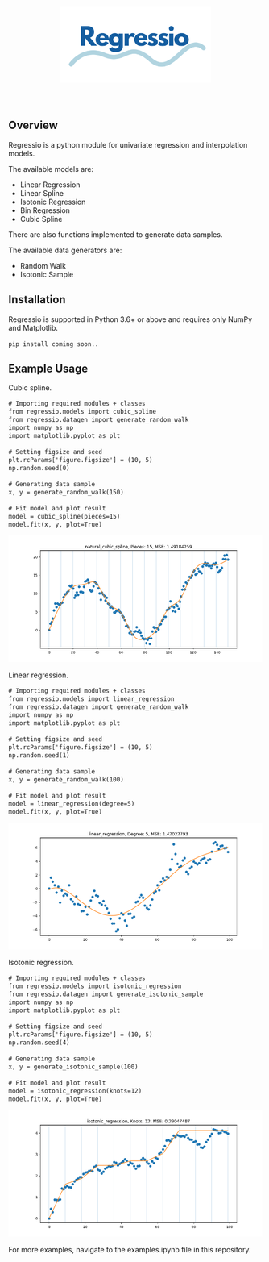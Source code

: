 <h1 align="center">
<img src="./imgs/logo.svg" width="300">
</h1><br>

## Overview

Regressio is a python module for univariate regression and interpolation models.

The available models are:
- Linear Regression
- Linear Spline
- Isotonic Regression
- Bin Regression
- Cubic Spline

There are also functions implemented to generate data samples.

The available data generators are:
- Random Walk
- Isotonic Sample

## Installation

Regressio is supported in Python 3.6+ or above and requires only NumPy and Matplotlib.

`pip install coming soon..`

## Example Usage

Cubic spline. 

```
# Importing required modules + classes
from regressio.models import cubic_spline
from regressio.datagen import generate_random_walk
import numpy as np
import matplotlib.pyplot as plt

# Setting figsize and seed
plt.rcParams['figure.figsize'] = (10, 5)
np.random.seed(0)

# Generating data sample
x, y = generate_random_walk(150)

# Fit model and plot result
model = cubic_spline(pieces=15)
model.fit(x, y, plot=True)
```
<img alt="Cubic Spline" src="imgs/cubic_spline.png" width="550">

Linear regression.

```
# Importing required modules + classes
from regressio.models import linear_regression
from regressio.datagen import generate_random_walk
import numpy as np
import matplotlib.pyplot as plt

# Setting figsize and seed
plt.rcParams['figure.figsize'] = (10, 5)
np.random.seed(1)

# Generating data sample
x, y = generate_random_walk(100)

# Fit model and plot result
model = linear_regression(degree=5)
model.fit(x, y, plot=True)
```
<img alt="Linear Regression" src="imgs/linear_regression.png" width="550">

Isotonic regression.

```
# Importing required modules + classes
from regressio.models import isotonic_regression
from regressio.datagen import generate_isotonic_sample
import numpy as np
import matplotlib.pyplot as plt

# Setting figsize and seed
plt.rcParams['figure.figsize'] = (10, 5)
np.random.seed(4)

# Generating data sample
x, y = generate_isotonic_sample(100)

# Fit model and plot result
model = isotonic_regression(knots=12)
model.fit(x, y, plot=True)
```
<img alt="Isotonic Regression" src="imgs/Isotonic_regression.png" width="550">

For more examples, navigate to the examples.ipynb file in this repository.
